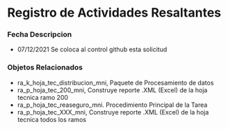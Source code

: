 # Registro de Actividades Resaltantes
### Fecha       Descripcion
* 07/12/2021    Se coloca al control github esta solicitud
                
### Objetos Relacionados
- ra_k_hoja_tec_distribucion_mni, Paquete de Procesamiento de datos
- ra_p_hoja_tec_200_mni, Construye reporte .XML (Excel) de la hoja tecnica ramo 200
- ra_p_hoja_tec_reaseguro_mni. Procedimiento Principal de la Tarea
- ra_p_hoja_tec_XXX_mni, Construye reporte .XML (Excel) de la hoja tecnica todos los ramos
